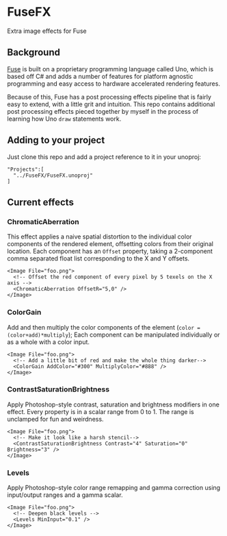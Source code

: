 # FuseFX
Extra image effects for Fuse

## Background
[Fuse](http://fusetools.com) is built on a proprietary programming language called Uno, which is based off C# and adds a number of features for platform agnostic programming and easy access to hardware accelerated rendering features.

Because of this, Fuse has a post processing effects pipeline that is fairly easy to extend, with a little grit and intuition. This repo contains additional post processing effects pieced together by myself in the process of learning how Uno `draw` statements work.

## Adding to your project
Just clone this repo and add a project reference to it in your unoproj:
```
"Projects":[
  "../FuseFX/FuseFX.unoproj"
]
```

## Current effects

### ChromaticAberration
This effect applies a naive spatial distortion to the individual color components of the rendered element, offsetting colors from their original location. Each component has an `Offset` property, taking a 2-component comma separated float list corresponding to the X and Y offsets.

```UX
<Image File="foo.png">
  <!-- Offset the red component of every pixel by 5 texels on the X axis -->
  <ChromaticAberration OffsetR="5,0" />
</Image>
```

### ColorGain
Add and then multiply the color components of the element (`color = (color+add)*multiply`);
Each component can be manipulated individually or as a whole with a color input. 

```UX
<Image File="foo.png">
  <!-- Add a little bit of red and make the whole thing darker-->
  <ColorGain AddColor="#300" MultiplyColor="#888" />
</Image>
```

### ContrastSaturationBrightness
Apply Photoshop-style contrast, saturation and brightness modifiers in one effect.
Every property is in a scalar range from 0 to 1. The range is unclamped for fun and weirdness.

```UX
<Image File="foo.png">
  <!-- Make it look like a harsh stencil-->
  <ContrastSaturationBrightness Contrast="4" Saturation="0" Brightness="3" />
</Image>
```

### Levels
Apply Photoshop-style color range remapping and gamma correction using input/output ranges and a gamma scalar.

```UX
<Image File="foo.png">
  <!-- Deepen black levels -->
  <Levels MinInput="0.1" />
</Image>
```
